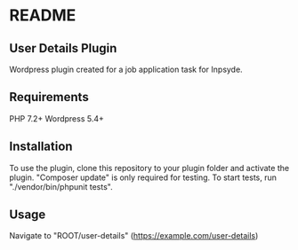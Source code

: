# README

## User Details Plugin

Wordpress plugin created for a job application task for Inpsyde.

## Requirements 

PHP 7.2+
Wordpress 5.4+

## Installation

To use the plugin, clone this repository to your plugin folder and activate the plugin.
"Composer update" is only required for testing. To start tests, run "./vendor/bin/phpunit tests".

## Usage

Navigate to "ROOT/user-details" (https://example.com/user-details)